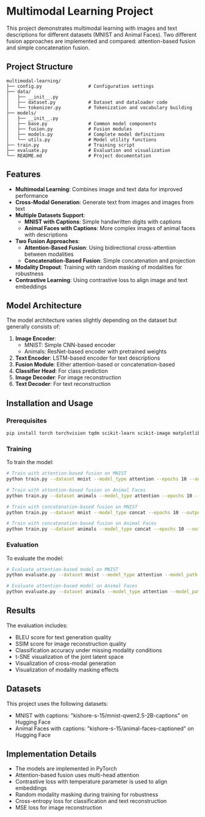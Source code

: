 # Multimodal Learning Project

This project demonstrates multimodal learning with images and text descriptions for different datasets (MNIST and Animal Faces). Two different fusion approaches are implemented and compared: attention-based fusion and simple concatenation fusion.

## Project Structure

```
multimodal-learning/
├── config.py                 # Configuration settings
├── data/
│   ├── __init__.py
│   ├── dataset.py            # Dataset and dataloader code
│   └── tokenizer.py          # Tokenization and vocabulary building
├── models/
│   ├── __init__.py
│   ├── base.py               # Common model components
│   ├── fusion.py             # Fusion modules
│   ├── models.py             # Complete model definitions
│   └── utils.py              # Model utility functions
├── train.py                  # Training script
├── evaluate.py               # Evaluation and visualization
└── README.md                 # Project documentation
```

## Features

- **Multimodal Learning**: Combines image and text data for improved performance
- **Cross-Modal Generation**: Generate text from images and images from text
- **Multiple Datasets Support**:
  - **MNIST with Captions**: Simple handwritten digits with captions
  - **Animal Faces with Captions**: More complex images of animal faces with descriptions
- **Two Fusion Approaches**:
  - **Attention-Based Fusion**: Using bidirectional cross-attention between modalities
  - **Concatenation-Based Fusion**: Simple concatenation and projection
- **Modality Dropout**: Training with random masking of modalities for robustness
- **Contrastive Learning**: Using contrastive loss to align image and text embeddings

## Model Architecture

The model architecture varies slightly depending on the dataset but generally consists of:

1. **Image Encoder**:
   - MNIST: Simple CNN-based encoder
   - Animals: ResNet-based encoder with pretrained weights
2. **Text Encoder**: LSTM-based encoder for text descriptions
3. **Fusion Module**: Either attention-based or concatenation-based
4. **Classifier Head**: For class prediction
5. **Image Decoder**: For image reconstruction
6. **Text Decoder**: For text reconstruction

## Installation and Usage

### Prerequisites

```bash
pip install torch torchvision tqdm scikit-learn scikit-image matplotlib datasets evaluate transformers
```

### Training

To train the model:

```bash
# Train with attention-based fusion on MNIST
python train.py --dataset mnist --model_type attention --epochs 10 --output_dir checkpoints

# Train with attention-based fusion on Animal Faces
python train.py --dataset animals --model_type attention --epochs 10 --output_dir checkpoints

# Train with concatenation-based fusion on MNIST
python train.py --dataset mnist --model_type concat --epochs 10 --output_dir checkpoints

# Train with concatenation-based fusion on Animal Faces
python train.py --dataset animals --model_type concat --epochs 10 --output_dir checkpoints
```

### Evaluation

To evaluate the model:

```bash
# Evaluate attention-based model on MNIST
python evaluate.py --dataset mnist --model_type attention --model_path checkpoints/mnist/attention/model_best.pth --output_dir results

# Evaluate attention-based model on Animal Faces
python evaluate.py --dataset animals --model_type attention --model_path checkpoints/animals/attention/model_best.pth --output_dir results
```

## Results

The evaluation includes:

- BLEU score for text generation quality
- SSIM score for image reconstruction quality
- Classification accuracy under missing modality conditions
- t-SNE visualization of the joint latent space
- Visualization of cross-modal generation
- Visualization of modality masking effects

## Datasets

This project uses the following datasets:
- MNIST with captions: "kishore-s-15/mnist-qwen2.5-2B-captions" on Hugging Face
- Animal Faces with captions: "kishore-s-15/animal-faces-captioned" on Hugging Face

## Implementation Details

- The models are implemented in PyTorch
- Attention-based fusion uses multi-head attention
- Contrastive loss with temperature parameter is used to align embeddings
- Random modality masking during training for robustness
- Cross-entropy loss for classification and text reconstruction
- MSE loss for image reconstruction